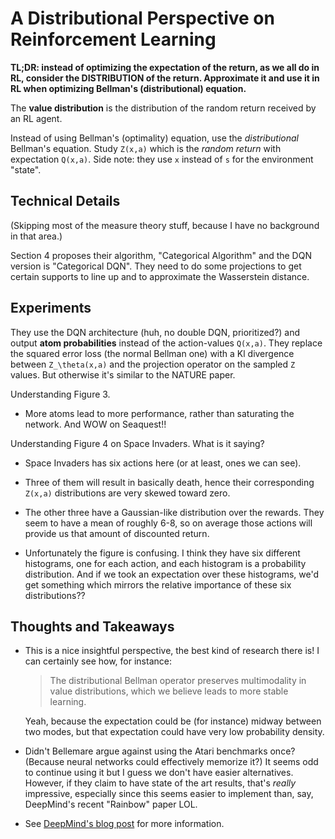 # A Distributional Perspective on Reinforcement Learning

**TL;DR: instead of optimizing the expectation of the return, as we all do in
RL, consider the DISTRIBUTION of the return. Approximate it and use it in RL
when optimizing Bellman's (distributional) equation.** 

The **value distribution** is the distribution of the random return received by
an RL agent.

Instead of using Bellman's (optimality) equation, use the *distributional*
Bellman's equation. Study `Z(x,a)` which is the *random return* with expectation
`Q(x,a)`. Side note: they use `x` instead of `s` for the environment "state".


## Technical Details

(Skipping most of the measure theory stuff, because I have no background in
that area.)

Section 4 proposes their algorithm, "Categorical Algorithm" and the DQN version
is "Categorical DQN". They need to do some projections to get certain supports
to line up and to approximate the Wasserstein distance.


## Experiments

They use the DQN architecture (huh, no double DQN, prioritized?) and output
**atom probabilities** instead of the action-values `Q(x,a)`. They replace the
squared error loss (the normal Bellman one) with a Kl divergence between
`Z_\theta(x,a)` and the projection operator on the sampled `Z` values. But
otherwise it's similar to the NATURE paper.

Understanding Figure 3.

- More atoms lead to more performance, rather than saturating the network. And
  WOW on Seaquest!!


Understanding Figure 4 on Space Invaders. What is it saying?

- Space Invaders has six actions here (or at least, ones we can see).

- Three of them will result in basically death, hence their corresponding
  `Z(x,a)` distributions are very skewed toward zero.

- The other three have a Gaussian-like distribution over the rewards. They seem
  to have a mean of roughly 6-8, so on average those actions will provide us
  that amount of discounted return.

- Unfortunately the figure is confusing. I think they have six different
  histograms, one for each action, and each histogram is a probability
  distribution. And if we took an expectation over these histograms, we'd get
  something which mirrors the relative importance of these six distributions??


## Thoughts and Takeaways

- This is a nice insightful perspective, the best kind of research there is! I
  can certainly see how, for instance:

  >  The distributional Bellman operator preserves multimodality in value
  >  distributions, which we believe leads to more stable learning.

  Yeah, because the expectation could be (for instance) midway between two
  modes, but that expectation could have very low probability density.

- Didn't Bellemare argue against using the Atari benchmarks once? (Because
  neural networks could effectively memorize it?) It seems odd to continue using
  it but I guess we don't have easier alternatives. However, if they claim to
  have state of the art results, that's *really* impressive, especially since
  this seems easier to implement than, say, DeepMind's recent "Rainbow" paper
  LOL.

- See [DeepMind's blog post][1] for more information.

[1]:https://deepmind.com/blog/going-beyond-average-reinforcement-learning/

